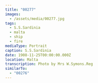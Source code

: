 ```yaml
---
title: "00277"
images:
  - /assets/media/00277.jpg
tags:
  - S.S.Sardinia
  - malta
  - ship
  - fire
mediaType: Portrait
caption: S.S.Sardinia
date: 1908-11-25T00:00:00.000Z
location: Malta
transcription: Photo by Mrs W.Symons.Reg
similarTo:
  - "00276"
---
```

